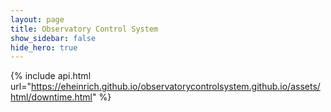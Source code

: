 ```yaml
---
layout: page
title: Observatory Control System
show_sidebar: false
hide_hero: true
---
```

<!--- FIXME: If we go with this theme, fix this link -->
{% include api.html url="https://eheinrich.github.io/observatorycontrolsystem.github.io/assets/html/downtime.html" %}
